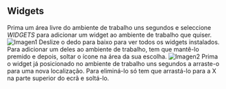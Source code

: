## Widgets

Prima um área livre do ambiente de trabalho uns segundos e seleccione *WIDGETS* para adicionar um widget ao ambiente de trabalho que quiser.
![Imagen1](http://static.energysistem.com/images/manuals/42547/587cf6a2e2099.jpg)
Deslize o dedo para baixo para ver todos os widgets instalados. Para adicionar um deles ao ambiente de trabalho, tem que mantê-lo premido e depois, soltar o ícone na área da sua escolha.
![Imagen2](http://static.energysistem.com/images/manuals/42547/587cf6e3211db.jpg)
Prima o widget já posicionado no ambiente de trabalho uns segundos a arraste-o para uma nova localização. Para eliminá-lo só tem que arrastá-lo para a X na parte superior do ecrã e soltá-lo.

